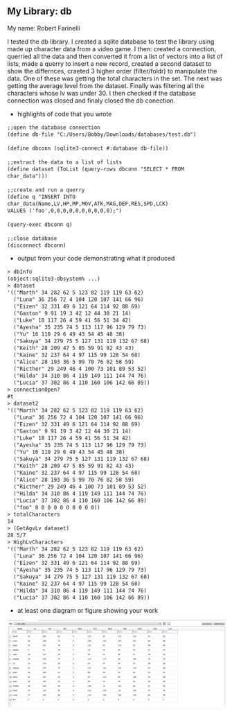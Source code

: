 ## My Library: db

My name: Robert Farinelli


I tested the db library. I created a sqlite database to test the library using made up character data from a video game.
I then: created a connection,
querried all the data and then converted it from a list of vectors into a list of lists, made a querry to insert a new record, 
created a second dataset to
show the differnces, craeted 3 higher order (filter/foldr) to manipulate the data. One of these was getting the total characters in the set.
The next was getting the average level from the dataset. Finally was filtering all the characters whose lv was under 30. I then checked if the database connection was closed and finaly closed the db conection.



* highlights of code that you wrote

```
;;open the database connection
(define db-file "C:/Users/Bobby/Downloads/databases/test.db")

(define dbconn (sqlite3-connect #:database db-file))

;;extract the data to a list of lists
(define dataset (ToList (query-rows dbconn "SELECT * FROM char_data")))

;;create and run a querry
(define q "INSERT INTO char_data(Name,LV,HP,MP,MOV,ATK,MAG,DEF,RES,SPD,LCK)  
VALUES ('foo',0,0,0,0,0,0,0,0,0,0);")

(query-exec dbconn q)

;;close database
(disconnect dbconn)
```


* output from your code demonstrating what it produced
```
> dbInfo
(object:sqlite3-dbsystem% ...)
> dataset
'(("Marth" 34 282 62 5 123 82 119 119 63 62)
  ("Luna" 36 256 72 4 104 120 107 141 66 96)
  ("Eizen" 32 331 49 6 121 64 114 92 88 69)
  ("Gaston" 9 91 19 3 42 12 44 30 21 14)
  ("Luke" 18 117 26 4 59 41 56 51 34 42)
  ("Ayesha" 35 235 74 5 113 117 96 129 79 73)
  ("Yu" 16 110 29 6 49 43 54 45 48 38)
  ("Sakuya" 34 279 75 5 127 131 119 132 67 68)
  ("Keith" 28 209 47 5 85 59 91 82 43 43)
  ("Kaine" 32 237 64 4 97 115 99 128 54 68)
  ("Alice" 28 193 36 5 99 70 76 82 58 59)
  ("Ricther" 29 249 46 4 100 73 101 89 53 52)
  ("Hilda" 34 310 86 4 119 149 111 144 74 76)
  ("Lucia" 37 302 86 4 110 160 106 142 66 89))
> connectionOpen?
#t
> dataset2
'(("Marth" 34 282 62 5 123 82 119 119 63 62)
  ("Luna" 36 256 72 4 104 120 107 141 66 96)
  ("Eizen" 32 331 49 6 121 64 114 92 88 69)
  ("Gaston" 9 91 19 3 42 12 44 30 21 14)
  ("Luke" 18 117 26 4 59 41 56 51 34 42)
  ("Ayesha" 35 235 74 5 113 117 96 129 79 73)
  ("Yu" 16 110 29 6 49 43 54 45 48 38)
  ("Sakuya" 34 279 75 5 127 131 119 132 67 68)
  ("Keith" 28 209 47 5 85 59 91 82 43 43)
  ("Kaine" 32 237 64 4 97 115 99 128 54 68)
  ("Alice" 28 193 36 5 99 70 76 82 58 59)
  ("Ricther" 29 249 46 4 100 73 101 89 53 52)
  ("Hilda" 34 310 86 4 119 149 111 144 74 76)
  ("Lucia" 37 302 86 4 110 160 106 142 66 89)
  ("foo" 0 0 0 0 0 0 0 0 0 0))
> totalCharacters
14
> (GetAgvLv dataset)
28 5/7
> HighLvCharacters
'(("Marth" 34 282 62 5 123 82 119 119 63 62)
  ("Luna" 36 256 72 4 104 120 107 141 66 96)
  ("Eizen" 32 331 49 6 121 64 114 92 88 69)
  ("Ayesha" 35 235 74 5 113 117 96 129 79 73)
  ("Sakuya" 34 279 75 5 127 131 119 132 67 68)
  ("Kaine" 32 237 64 4 97 115 99 128 54 68)
  ("Hilda" 34 310 86 4 119 149 111 144 74 76)
  ("Lucia" 37 302 86 4 110 160 106 142 66 89))
```


* at least one diagram or figure showing your work

![db diagram](/diagram.png?raw=true "db diagram") 